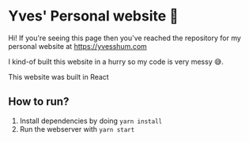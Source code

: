 # Yves' Personal website 👋

Hi! If you're seeing this page then you've reached the repository for my personal website at https://yvesshum.com

I kind-of built this website in a hurry so my code is very messy 😅.

This website was built in React

## How to run? 

1. Install dependencies by doing `yarn install`
2. Run the webserver with `yarn start`
